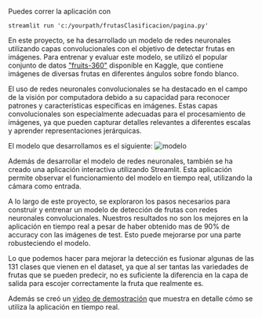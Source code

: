 Puedes correr la aplicación con

    streamlit run 'c:/yourpath/frutasClasificacion/pagina.py'

En este proyecto, se ha desarrollado un modelo de redes neuronales utilizando capas convolucionales con el objetivo de detectar frutas en imágenes. Para entrenar y evaluar este modelo, se utilizó el popular conjunto de datos ["fruits-360"](https://www.kaggle.com/datasets/moltean/fruits) disponible en Kaggle, que contiene imágenes de diversas frutas en diferentes ángulos sobre fondo blanco.

El uso de redes neuronales convolucionales se ha destacado en el campo de la visión por computadora debido a su capacidad para reconocer patrones y características específicas en imágenes. Estas capas convolucionales son especialmente adecuadas para el procesamiento de imágenes, ya que pueden capturar detalles relevantes a diferentes escalas y aprender representaciones jerárquicas.

El modelo que desarrollamos es el siguiente:
    ![modelo](/assets/images/tux.png)

Además de desarrollar el modelo de redes neuronales, también se ha creado una aplicación interactiva utilizando Streamlit. Esta aplicación permite observar el funcionamiento del modelo en tiempo real, utilizando la cámara como entrada. 

A lo largo de este proyecto, se exploraron los pasos necesarios para construir y entrenar un modelo de detección de frutas con redes neuronales convolucionales. Nuestros resultados no son los mejores en la aplicación en tiempo real a pesar de haber obtenido mas de 90% de accuracy con las imágenes de test. Esto puede mejorarse por una parte robusteciendo el modelo.

Lo que podemos hacer para mejorar la detección es fusionar algunas de las 131 clases que vienen en el dataset, ya que al ser tantas las variedades de frutas que se pueden predecir, no es suficiente la diferencia en la capa de salida para escojer correctamente la fruta que realmente es.

Además se creó un [video de demostración](https://youtu.be/RPkoHFUd6C4) que muestra en detalle cómo se utiliza la aplicación en tiempo real.
